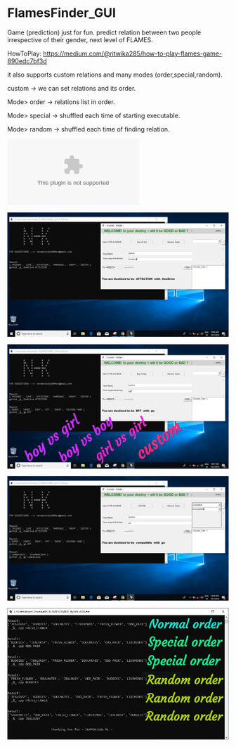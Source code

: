 # FlamesFinder_GUI
Game (prediction) just for fun.
predict relation between two people irrespective of their gender,
next level of FLAMES.

HowToPlay: https://medium.com/@ritwika285/how-to-play-flames-game-890edc7bf3d

it also supports custom relations and many modes (order,special,random).

custom -> we can set relations and its order.

Mode> order -> relations list in order.

Mode> special -> shuffled each time of starting executable.

Mode> random -> shuffled each time of finding relation.

![Windows Executable ![icon](icon.ico)](flamesfinder_v0.0.exe)

![ScreenShot](ScreenShot.PNG)

![OtherLists](OtherLists.png)

![CustomList](CustomList.png)

![Modes](Modes.png)
